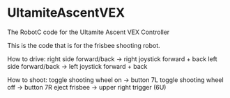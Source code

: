 # UltamiteAscentVEX
The RobotC code for the Ultamite Ascent VEX Controller

This is the code that is for the frisbee shooting robot.

How to drive:
	right side forward/back    -> right joystick forward + back
	left side forward/back     -> left joystick forward + back



How to shoot:
	toggle shooting wheel on   -> button 7L
	toggle shooting wheel off  -> button 7R
	eject frisbee              -> upper right trigger (6U)
